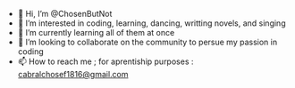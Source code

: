 - 👋 Hi, I’m @ChosenButNot
- 👀 I’m interested in coding, learning, dancing, writting novels, and singing
- 🌱 I’m currently learning all of them at once
- 💞️ I’m looking to collaborate on the community to persue my passion in coding
- 📫 How to reach me ; for aprentiship purposes : cabralchosef1816@gmail.com

<!---
ChosenButNot/ChosenButNot is a ✨ special ✨ repository because its `README.md` (this file) appears on your GitHub profile.
You can click the Preview link to take a look at your changes.
--->
